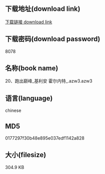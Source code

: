 ## 下载地址(download link)
[下载链接 download link](https://voluble-croquembouche-d321dc.netlify.app/?s=20%E3%80%81%E8%B7%91%E5%87%BA%E5%B7%85%E5%B3%B0_%E5%9F%BA%E5%88%A9%E5%AE%89+%E9%9C%8D%E5%B0%94%E5%86%85%E7%89%B9_.azw3)

## 下载密码(download password)
8078

## 名称(book name)
20、跑出巅峰_基利安 霍尔内特_.azw3.azw3

## 语言(language)
chinese

## MD5
0177297f30b48e895e037edf1142a828

## 大小(filesize)
304.9 KB

